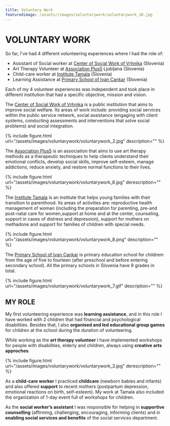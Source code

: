 ```yaml
---
title: Voluntary Work
featuredimage: /assets//images/voluntarywork/voluntarywork_10.jpg
---
```

# VOLUNTARY WORK

So far, I've had 4 different volunteering experiences where I had the role of:

- Assistant of Social worker at [Center of Social Work of Vrhnika](http://www.csd-vrhnika.com/) (Slovenia)
- Art Therapy Volunteer at [Association Plus5](https://pomoczumetnostjo.blogspot.pt/) Ljubljana (Slovenia)
- Child-care worker at [Institute Tamala](http://www.prostovoljstvo.org/index.php?t=itemOrganization&uid=3847) (Slovenia)
- Learning Assistance at [Primary School of Ivan Cankar](http://www.osivanacankarja.si/) (Slovenia)


Each of my 4 volunteer experiences was independent and took place in different institution that had a specific objective, mission and vision. 

The [Center of Social Work of Vrhnika](http://www.csd-vrhnika.com/) is a public institution that aims to improve social welfare. Its areas of work include: providing social services within the public service network, social assistance (engaging with client systems, conducting assessments and interventions that solve social problems) and social integration. 

{% include figure.html url="/assets/images/voluntarywork/voluntarywork_2.jpg" description="" %}

The [Association Plus5](https://pomoczumetnostjo.blogspot.pt/) is an association that aims to use art therapy methods as a therapeutic techniques to help clients understand their emotional conflicts, develop social skills, improve self-esteem, manage addictions, reduce anxiety, and restore normal functions to their lives.

{% include figure.html url="/assets/images/voluntarywork/voluntarywork_6.jpg" derescription="" %}

The [Institute Tamala](http://www.prostovoljstvo.org/index.php?t=itemOrganization&uid=3847) is an institute that helps young families with their transition to parenthood. Its areas of activities are: reproductive health management of woman (including the preparation for parenting, pre-and post-natal care for women,support at home and at the center, counseling, support in cases of distress and depression), support for mothers on methadone and support for families of children with special needs.

{% include figure.html url="/assets/images/voluntarywork/voluntarywork_8.png" description="" %}

The [Primary School of Ivan Cankar](http://www.osivanacankarja.si/) is primary education school for childrem from the age of five to fourteen (after preschool and before entering secondary school). All the primary schools in Slovenia have 9 grades in total. 

{% include figure.html url="/assets/images/voluntarywork/voluntarywork_7.gif" description="" %}


## MY ROLE

My first volunteering experience was **learning assistance**, and in this role I have worked with 2 children that had financial and psychological disabilities. Besides that, I also **organised and led educational group games** for children at the school during the duration of volunteering. 

While working as the **art therapy volunteer** I have implemented workshops for people with disabilities, elderly and children, always using **creative arts approches**.

{% include figure.html url="/assets/images/voluntarywork/voluntarywork_3.jpg" derescription="" %}

As a **child-care worker** I practiced **childcare** (newborn babies and infants) and also offered **support** to recent mothers (postpartum depression, emotional reactions on birth, self-esteem). My work at Tamala also included the organization of 1-day event full of workshops for children.

As the **social worker’s assistant** I was responsible for helping in **supportive counselling** (affirming, challenging, encouraging, informing clients) and in **enabling social services and benefits** of the social services department.

